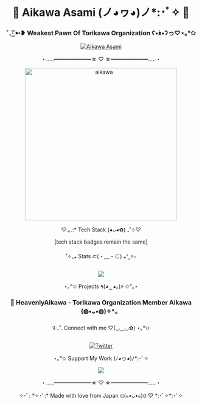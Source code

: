 <div align="center">

# 🎀 Aikawa Asami (ノ◕ヮ◕)ノ*:･ﾟ✧ 🌸

### ˚₊· ͟͟͞͞➳❥ Weakest Pawn Of Torikawa Organization ʕ•́ᴥ•̀ʔっ♡⋆｡°✩

<a href="https://github.com/AikawaAsami">
  <img src="https://komarev.com/ghpvc/?username=AikawaAsami&abbreviated=true&color=ff69b4&style=for-the-badge" alt="Aikawa Asami"/>
</a>

・‥…━━━━━━━☆ ♡ ☆━━━━━━━…‥・

<img src="https://github.com/AikawaAsami/AikawaAsami/assets/114198361/e1db1918-3e3c-4c25-a808-2a0cfd4506cb" alt="aikawa" width="400"/>

♡.｡.:* Tech Stack (◕ᴗ◕✿) ₊˚⊹♡

[tech stack badges remain the same]

˚✧₊⁎ Stats ⊂(・﹏・⊂) ⁎⁺˳✧༚

<img src="https://github-readme-stats.vercel.app/api?username=AikawaAsami&show_icons=true&theme=radical&title_color=ff69b4&icon_color=ff69b4&border_color=ff69b4"/>

⋆｡°✩ Projects ٩(◕‿◕｡)۶ ✩°｡⋆

### 🌸 HeavenlyAikawa - Torikawa Organization Member Aikawa (◍•ᴗ•◍)✧*。

༉‧₊˚. Connect with me ♡(◡‿◡✿) ⋆｡°✩

[![Twitter](https://img.shields.io/badge/Twitter-FF69B4?style=for-the-badge&logo=Twitter&logoColor=white)](https://twitter.com/ch_asami)

⋆｡°✩ Support My Work (ﾉ◕ヮ◕)ﾉ*:･ﾟ✧

<a href="https://ko-fi.com/heavenlyaikawa">
  <img src="https://img.shields.io/badge/Buy%20Me%20a%20Coffee-FFB6C1?style=for-the-badge&logo=ko-fi&logoColor=white&label=Support%20on%20Ko-fi&labelColor=FF69B4"/>
</a>

・‥…━━━━━━━☆ ♡ ☆━━━━━━━…‥・

<p align="center">✧･ﾟ: *✧･ﾟ:* Made with love from Japan ପ(๑•ᴗ•๑)ଓ ♡ *:･ﾟ✧*:･ﾟ✧</p>

</div>

